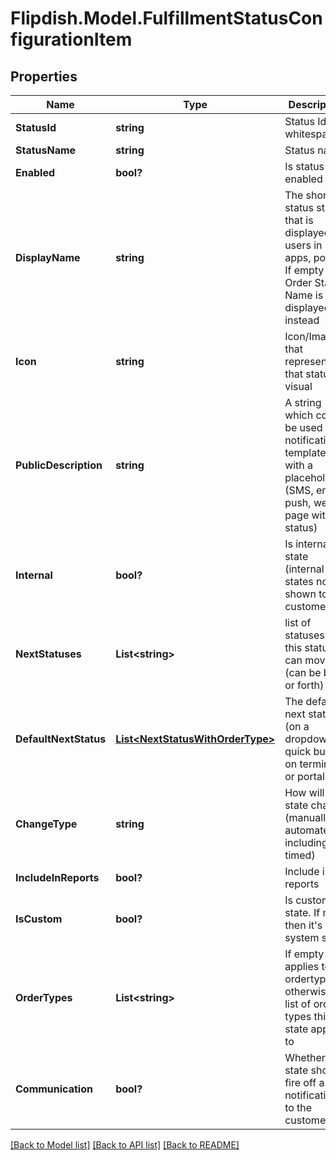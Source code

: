 # Flipdish.Model.FulfillmentStatusConfigurationItem
## Properties

Name | Type | Description | Notes
------------ | ------------- | ------------- | -------------
**StatusId** | **string** | Status Id (no whitespaces) | [optional] 
**StatusName** | **string** | Status name | [optional] 
**Enabled** | **bool?** | Is status enabled | [optional] 
**DisplayName** | **string** | The short status string that is displayed to users in apps, portal. If empty then Order Status Name is displayed instead | [optional] 
**Icon** | **string** | Icon/Image that represents that status visual | [optional] 
**PublicDescription** | **string** | A string which could be used in notification templates with a placeholder (SMS, email, push, web page with status) | [optional] 
**Internal** | **bool?** | Is internal state (internal states not shown to customers) | [optional] 
**NextStatuses** | **List&lt;string&gt;** | list of statuses that this status can move to (can be back or forth) | [optional] 
**DefaultNextStatus** | [**List&lt;NextStatusWithOrderType&gt;**](NextStatusWithOrderType.md) | The default next status (on a dropdown or quick button on terminal or portal) | [optional] 
**ChangeType** | **string** | How will state change (manually or automated, including timed) | [optional] 
**IncludeInReports** | **bool?** | Include in reports | [optional] 
**IsCustom** | **bool?** | Is custom state. If not, then it&#39;s a system state | [optional] 
**OrderTypes** | **List&lt;string&gt;** | If empty then applies to all ordertypes, otherwise a list of order types this state applies to | [optional] 
**Communication** | **bool?** | Whether state should fire off a notification to the customer | [optional] 

[[Back to Model list]](../README.md#documentation-for-models) [[Back to API list]](../README.md#documentation-for-api-endpoints) [[Back to README]](../README.md)

